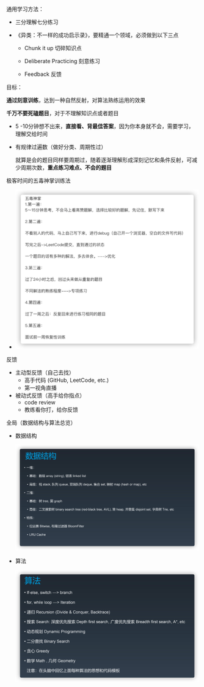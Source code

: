通用学习方法：

- 三分理解七分练习

- 《异类：不一样的成功启示录》，要精通一个领域，必须做到以下三点

  - Chunk it up 切碎知识点

  - Deliberate Practicing 刻意练习

  - Feedback 反馈

目标：

**通过刻意训练**，达到一种自然反射，对算法熟练运用的效果



**千万不要死磕题目**，对于不理解知识点或者题目

- 5 -10分钟想不出来，**直接看、背最佳答案**，因为你本身就不会，需要学习，理解交给时间

- 有规律过遍数（做好分类、周期性过）

  就算是会的题目同样要周期过，随着逐渐理解形成深刻记忆和条件反射，可减少周期次数，**重点练习难点、不会的题目**

极客时间的五毒神掌训练法

- <img src="${images}/image-20210326002433680.png" alt="image-20210326002433680" style="zoom:50%;" />

反馈

- 主动型反馈（自己去找）
  - 高手代码 (GitHub, LeetCode, etc.)
  - 第一视角直播
- 被动式反馈（高手给你指点）
  - code review
  - 教练看你打，给你反馈







全局（数据结构与算法总览）

- 数据结构

  <img src="${images}/image-20210326000013315.png" alt="image-20210326000013315" style="zoom: 67%;" />

- 算法

  <img src="${images}/image-20210326000114352.png" alt="image-20210326000114352" style="zoom:67%;" />

